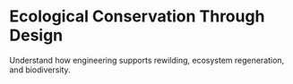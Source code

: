 # Ecological Conservation Through Design

Understand how engineering supports rewilding, ecosystem regeneration, and biodiversity.